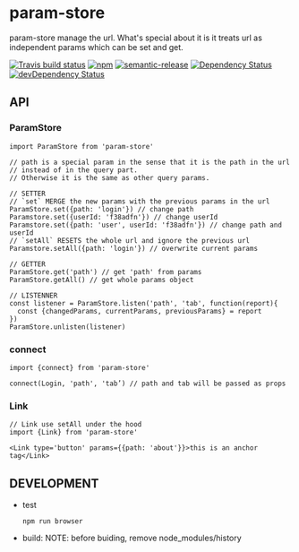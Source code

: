 # param-store
param-store manage the url. What's special about it is it treats url as
independent params which can be set and get.

[![Travis build status](http://img.shields.io/travis/poetic/param-store.svg?style=flat)](https://travis-ci.org/poetic/param-store)
[![npm](https://img.shields.io/npm/v/param-store.svg)](https://npmjs.org/package/param-store)
[![semantic-release](https://img.shields.io/badge/%20%20%F0%9F%93%A6%F0%9F%9A%80-semantic--release-e10079.svg)](https://github.com/semantic-release/semantic-release)
[![Dependency Status](https://david-dm.org/poetic/param-store.svg)](https://david-dm.org/poetic/param-store)
[![devDependency Status](https://david-dm.org/poetic/param-store/dev-status.svg)](https://david-dm.org/poetic/param-store#info=devDependencies)

## API
### ParamStore
```
import ParamStore from 'param-store'

// path is a special param in the sense that it is the path in the url
// instead of in the query part.
// Otherwise it is the same as other query params.

// SETTER
// `set` MERGE the new params with the previous params in the url
ParamStore.set({path: 'login'}) // change path
Paramstore.set({userId: 'f38adfn'}) // change userId
Paramstore.set({path: 'user', userId: 'f38adfn'}) // change path and userId
// `setAll` RESETS the whole url and ignore the previous url
Paramstore.setAll({path: 'login'}) // overwrite current params

// GETTER
ParamStore.get('path') // get 'path' from params
ParamStore.getAll() // get whole params object

// LISTENNER
const listener = ParamStore.listen('path', 'tab', function(report){
  const {changedParams, currentParams, previousParams} = report
})
ParamStore.unlisten(listener)

```

### connect
```
import {connect} from 'param-store'

connect(Login, 'path', 'tab’) // path and tab will be passed as props
```

### Link
```
// Link use setAll under the hood
import {Link} from 'param-store'

<Link type='button' params={{path: 'about'}}>this is an anchor tag</Link>
```

## DEVELOPMENT

- test
  ```
  npm run browser
  ```

- build:
  NOTE: before buiding, remove node_modules/history
